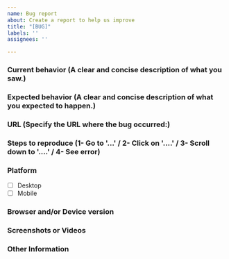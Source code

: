 ```yaml
---
name: Bug report
about: Create a report to help us improve
title: "[BUG]"
labels: ''
assignees: ''

---
```


### Current behavior (A clear and concise description of what you saw.)

### Expected behavior (A clear and concise description of what you expected to happen.)

### URL (Specify the URL where the bug occurred:)

### Steps to reproduce (1- Go to '...' / 2- Click on '....' / 3- Scroll down to '....' / 4- See error)

### Platform
- [ ] Desktop   
- [ ] Mobile

### Browser and/or Device version

### Screenshots or Videos

### Other Information
